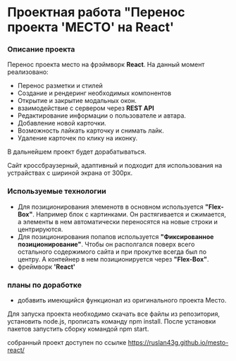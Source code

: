 # Проектная работа "Перенос проекта 'МЕСТО' на React'


### Описание проекта
Перенос проекта место на фрэймворк **React**. На данный момент реализовано:
- Перенос разметки и стилей
- Создание и рендеринг необходимых компонентов
- Открытие и закрытие модальных окон.
- взаимодействие с сервером через **REST API**
- Редактирование информации о пользователе и автара.
- Добавление новой карточки.
- Возможность лайкать карточку и снимать лайк.
- Удаление карточек по клику на иконку.

В дальнейшем проект будет дорабатываться.

Сайт кроссбраузерный, адаптивный и подходит для использования на устрайствах с шириной экрана от 300px.


### Используемые технологии

- Для позиционирования элеменотв в основном используется **"Flex-Box"**.
Например блок с картинками. Он растягивается и сжимается, а элементы в нем автоматически переносятся на новые строки и центрируются.
- Для позиционирования попапов используется **"Фиксированное позиционирование"**. Чтобы он располгался поверх всего остального содержимого сайта и при прокутке всегда был по центру. А контейнер в нем позиционируется через **"Flex-Box"**.
- фреймворк **'React'**

### планы по  доработке

- добавить имеющийся функционал из оригинального проекта Место.

Для запуска проекта необходимо скачать все файлы из репозитория, установить node.js, прописать команду npm install.
После установки пакетов запустить сборку командой npm start.

собранный проект доступен по ссылке https://ruslan43g.github.io/mesto-react/
